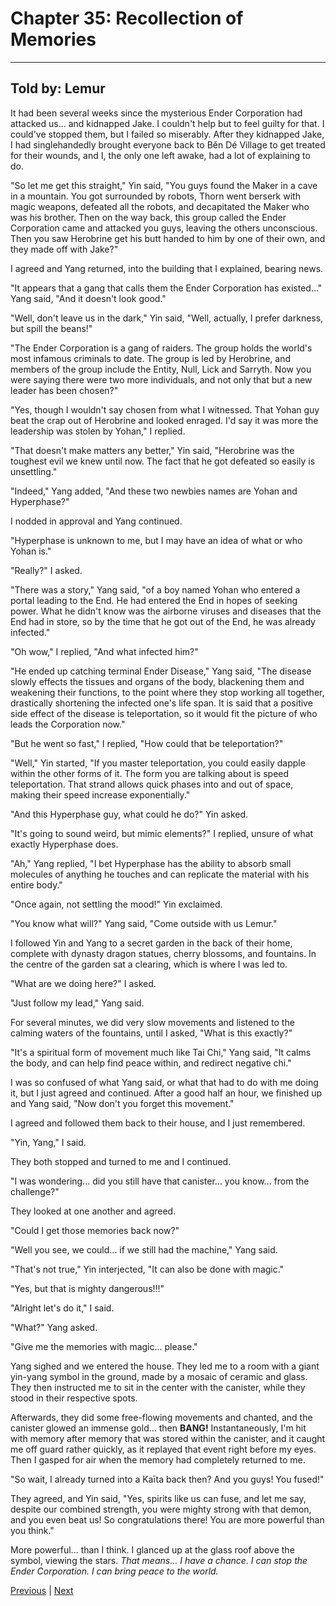 # Chapter 35: Recollection of Memories
---

## Told by: Lemur

It had been several weeks since the mysterious Ender Corporation had attacked us... and kidnapped Jake. I couldn't help but to feel guilty for that. I could've stopped them, but I failed so miserably. After they kidnapped Jake, I had singlehandedly brought everyone back to Běn Dé Village to get treated for their wounds, and I, the only one left awake, had a lot of explaining to do.

"So let me get this straight," Yin said, "You guys found the Maker in a cave in a mountain. You got surrounded by robots, Thorn went berserk with magic weapons, defeated all the robots, and decapitated the Maker who was his brother. Then on the way back, this group called the Ender Corporation came and attacked you guys, leaving the others unconscious. Then you saw Herobrine get his butt handed to him by one of their own, and they made off with Jake?"

I agreed and Yang returned, into the building that I explained, bearing news.

"It appears that a gang that calls them the Ender Corporation has existed..." Yang said, "And it doesn't look good."

"Well, don't leave us in the dark," Yin said, "Well, actually, I prefer darkness, but spill the beans!"

"The Ender Corporation is a gang of raiders. The group holds the world's most infamous criminals to date. The group is led by Herobrine, and members of the group include the Entity, Null, Lick and Sarryth. Now you were saying there were two more individuals, and not only that but a new leader has been chosen?"

"Yes, though I wouldn't say chosen from what I witnessed. That Yohan guy beat the crap out of Herobrine and looked enraged. I'd say it was more the leadership was stolen by Yohan," I replied.

"That doesn't make matters any better," Yin said, "Herobrine was the toughest evil we knew until now. The fact that he got defeated so easily is unsettling."

"Indeed," Yang added, "And these two newbies names are Yohan and Hyperphase?"

I nodded in approval and Yang continued.

"Hyperphase is unknown to me, but I may have an idea of what or who Yohan is."

"Really?" I asked.

"There was a story," Yang said, "of a boy named Yohan who entered a portal leading to the End. He had entered the End in hopes of seeking power. What he didn't know was the airborne viruses and diseases that the End had in store, so by the time that he got out of the End, he was already infected."

"Oh wow," I replied, "And what infected him?"

"He ended up catching terminal Ender Disease," Yang said, "The disease slowly effects the tissues and organs of the body, blackening them and weakening their functions, to the point where they stop working all together, drastically shortening the infected one's life span. It is said that a positive side effect of the disease is teleportation, so it would fit the picture of who leads the Corporation now."

"But he went so fast," I replied, "How could that be teleportation?"

"Well," Yin started, "If you master teleportation, you could easily dapple within the other forms of it. The form you are talking about is speed teleportation. That strand allows quick phases into and out of space, making their speed increase exponentially."

"And this Hyperphase guy, what could he do?" Yin asked.

"It's going to sound weird, but mimic elements?" I replied, unsure of what exactly Hyperphase does.

"Ah," Yang replied, "I bet Hyperphase has the ability to absorb small molecules of anything he touches and can replicate the material with his entire body."

"Once again, not settling the mood!" Yin exclaimed.

"You know what will?" Yang said, "Come outside with us Lemur."

I followed Yin and Yang to a secret garden in the back of their home, complete with dynasty dragon statues, cherry blossoms, and fountains. In the centre of the garden sat a clearing, which is where I was led to.

"What are we doing here?" I asked.

"Just follow my lead," Yang said.

For several minutes, we did very slow movements and listened to the calming waters of the fountains, until I asked, "What is this exactly?"

"It's a spiritual form of movement much like Tai Chi," Yang said, "It calms the body, and can help find peace within, and redirect negative chi."

I was so confused of what Yang said, or what that had to do with me doing it, but I just agreed and continued. After a good half an hour, we finished up and Yang said, "Now don't you forget this movement."

I agreed and followed them back to their house, and I just remembered.

"Yin, Yang," I said.

They both stopped and turned to me and I continued.

"I was wondering... did you still have that canister... you know... from the challenge?"

They looked at one another and agreed.

"Could I get those memories back now?"

"Well you see, we could... if we still had the machine," Yang said.

"That's not true," Yin interjected, "It can also be done with magic."

"Yes, but that is mighty dangerous!!!"

"Alright let's do it," I said.

"What?" Yang asked.

"Give me the memories with magic... please."

Yang sighed and we entered the house. They led me to a room with a giant yin-yang symbol in the ground, made by a mosaic of ceramic and glass. They then instructed me to sit in the center with the canister, while they stood in their respective spots.

Afterwards, they did some free-flowing movements and chanted, and the canister glowed an immense gold... then **BANG!** Instantaneously, I'm hit with memory after memory that was stored within the canister, and it caught me off guard rather quickly, as it replayed that event right before my eyes. Then I gasped for air when the memory had completely returned to me.

"So wait, I already turned into a Kaīta back then? And you guys! You fused!"

They agreed, and Yin said, "Yes, spirits like us can fuse, and let me say, despite our combined strength, you were mighty strong with that demon, and you even beat us! So congratulations there! You are more powerful than you think."

More powerful... than I think. I glanced up at the glass roof above the symbol, viewing the stars. *That means... I have a chance. I can stop the Ender Corporation. I can bring peace to the world.*



[Previous](https://lemurkolachnik.github.io/Legend-of-Lemur/pages/book_1_chapters/34) | [Next](https://lemurkolachnik.github.io/Legend-of-Lemur/pages/book_1_chapters/36)

